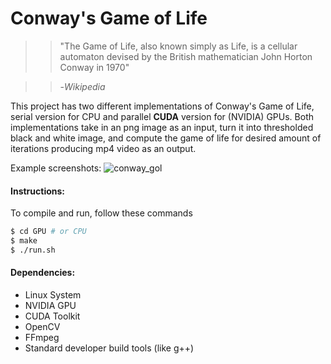 # Conway's Game of Life


> > "The Game of Life, also known simply as Life, is a cellular automaton devised by the British mathematician John Horton Conway in 1970"

>>-*Wikipedia*

This project has two different implementations of Conway's Game of Life, serial version for CPU and parallel **CUDA** version for (NVIDIA) GPUs. Both implementations take in an png image as an input, turn it into thresholded black and white image, and compute the game of life for desired amount of iterations producing mp4 video as an output.

Example screenshots:
![conway_gol](http://i.imgur.com/5NgOIli.png "Conway's Game of Life")

#### Instructions:
To compile and run, follow these commands
```bash
$ cd GPU # or CPU
$ make
$ ./run.sh
```
#### Dependencies:
* Linux System
* NVIDIA GPU
* CUDA Toolkit
* OpenCV
* FFmpeg
* Standard developer build tools (like g++)
